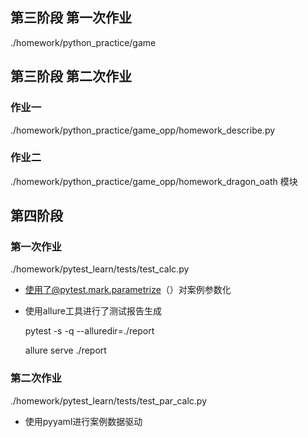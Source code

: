 ## 第三阶段 第一次作业
./homework/python_practice/game

## 第三阶段 第二次作业

### 作业一
./homework/python_practice/game_opp/homework_describe.py

### 作业二
./homework/python_practice/game_opp/homework_dragon_oath 模块


## 第四阶段 

### 第一次作业

./homework/pytest_learn/tests/test_calc.py

- 使用了@pytest.mark.parametrize（）对案例参数化
- 使用allure工具进行了测试报告生成

    pytest -s -q --alluredir=./report
    
    allure serve ./report
    
### 第二次作业

./homework/pytest_learn/tests/test_par_calc.py

- 使用pyyaml进行案例数据驱动